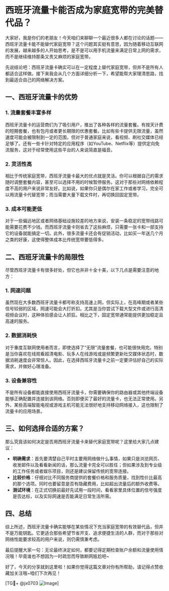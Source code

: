 # 西班牙流量卡能否成为家庭宽带的完美替代品？

大家好，我是你们的老朋友！今天咱们来聊聊一个最近很多人都在讨论的话题——西班牙流量卡能不能替代家庭宽带？这个问题其实挺有意思，因为随着移动互联网的发展，越来越多的人开始思考，是不是可以用手机流量来满足日常上网的需求，而不是继续维持那条又贵又麻烦的家庭宽带。

先说结论吧：西班牙流量卡确实可以在一定程度上替代家庭宽带，但并不是所有人都适合这样做。接下来我会从几个方面详细分析一下，希望能帮大家理清思路，找到最适合自己的网络解决方案。

## 一、西班牙流量卡的优势

### 1. 流量套餐丰富多样
西班牙流量卡的运营商们为了吸引用户，推出了各种各样的流量套餐。有按天计费的短期套餐，也有包月或者更长期限的优惠套餐。比如有些卡提供无限流量，虽然速度可能会被限制到一定的范围，但对于普通家庭来说，看视频、刷社交媒体已经足够了。还有一些卡针对特定的应用程序（如YouTube、Netflix等）提供定向免流服务，这对于经常使用这些平台的人来说简直是福音。

### 2. 灵活性高
相比于传统家庭宽带，西班牙流量卡最大的优点就是灵活。你可以根据自己的需求随时调整套餐内容，甚至可以选择不用的时候暂停服务。这对于那些对网络依赖程度不高的用户来说非常友好。比如说，如果你只是偶尔在家工作或者学习，完全可以用流量卡代替宽带；而当需要大量下载文件时，再切换回固定宽带。

### 3. 成本可能更低
对于一些偏远地区或者网络基础设施较差的地方来说，安装一条稳定的宽带线路可能需要花费不少钱。而西班牙流量卡则省去了这些麻烦，只需要一张卡和一部支持它的设备就能搞定一切。此外，很多流量卡还会有促销活动，比如买一年送几个月之类的好康，这使得整体成本比传统宽带要低得多。

## 二、西班牙流量卡的局限性

尽管西班牙流量卡有很多好处，但它也并非十全十美，以下几点是需要注意的地方：

### 1. 网速问题
虽然现在大多数西班牙流量卡都号称支持高速上网，但实际上，在高峰期或者某些信号较弱的区域，网速可能会大打折扣。尤其是当你尝试下载大型文件或进行高清视频会议时，这种体验感会让人抓狂。相比之下，固定宽带通常能提供更加稳定且高速的服务。

### 2. 数据消耗快
对于重度互联网使用者而言，即使选择了“无限”流量套餐，也可能很快用完。特别是当你喜欢在线观看超清电影、玩多人在线游戏或是频繁更新社交媒体状态时，数据消耗速度会非常惊人。因此，在选择西班牙流量卡之前一定要评估好自己的实际需求，并做好心理准备。

### 3. 设备兼容性
不是所有设备都能直接使用西班牙流量卡，你需要确保你的路由器或其他终端设备能够正确配置并连接到该网络。否则即便买了最好的流量卡，也无法正常使用。另外，某些高端智能电视或游戏主机可能无法很好地支持移动网络接入，这也限制了流量卡的应用场景。

## 三、如何选择合适的方案？

那么究竟该如何决定是否用西班牙流量卡来替代家庭宽带呢？这里给大家几点建议：

- **明确需求**：首先要清楚自己平时主要用网络做什么事情，如果只是浏览网页、收发邮件以及看看新闻的话，那么流量卡完全可以胜任；但如果涉及到专业级的工作任务或者娱乐项目，则还是建议保留传统的宽带连接。
- **比较价格**：仔细对比不同服务商提供的套餐价格和服务质量，找到性价比最高的那个选项。同时也要留意是否有隐藏费用，比如超出流量后的额外收费等。
- **测试环境**：在正式切换前最好先试用一段时间，看看家里具体位置的信号强度是否达标，以及实际网速是否能满足日常生活所需。

## 四、总结

综上所述，西班牙流量卡确实能够在某些情况下充当家庭宽带的有效替代品，但并不是万能钥匙。它更适合那些希望节省开支、追求便捷生活的人群，而对于那些对网络性能要求较高的用户来说，则仍需慎重考虑。

最后提醒大家一句：无论最终决定如何，都要记得定期检查账户余额和流量使用情况哦！毕竟谁也不想因为一时疏忽而导致断网尴尬吧~

好了，今天的分享就到这里啦！如果你觉得这篇文章对你有所帮助，请记得点赞收藏加关注哦~咱们下次再见！

[TG💪+ @jx0703 ![Image](https://github.com/user-attachments/assets/dbca1d08-cadb-493c-b0ec-ad6f7a83f270)]